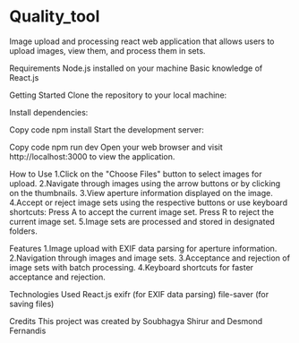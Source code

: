 # Quality_tool
Image upload and processing  react web application that allows users to upload images, view them, and process them in sets.


Requirements
Node.js installed on your machine
Basic knowledge of React.js


Getting Started
Clone the repository to your local machine:


Install dependencies:


Copy code
npm install
Start the development server:


Copy code
npm run dev
Open your web browser and visit http://localhost:3000 to view the application.

How to Use
1.Click on the "Choose Files" button to select images for upload.
2.Navigate through images using the arrow buttons or by clicking on the thumbnails.
3.View aperture information displayed on the image.
4.Accept or reject image sets using the respective buttons or use keyboard shortcuts:
     Press A to accept the current image set.
     Press R to reject the current image set.
5.Image sets are processed and stored in designated folders.


Features
1.Image upload with EXIF data parsing for aperture information.
2.Navigation through images and image sets.
3.Acceptance and rejection of image sets with batch processing.
4.Keyboard shortcuts for faster acceptance and rejection.


Technologies Used
React.js
exifr (for EXIF data parsing)
file-saver (for saving files)


Credits
This project was created by Soubhagya Shirur and Desmond Fernandis
